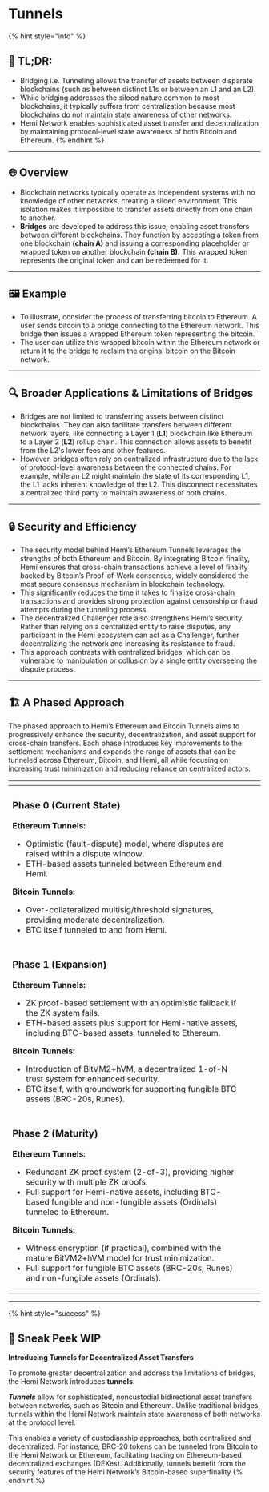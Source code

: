 # Tunnels

{% hint style="info" %}
## 📜 **TL;DR:**

* Bridging i.e. Tunneling allows the transfer of assets between disparate blockchains (such as between distinct L1s or between an L1 and an L2).
* While bridging addresses the siloed nature common to most blockchains, it typically suffers from centralization because most blockchains do not maintain state awareness of other networks.
* Hemi Network enables sophisticated asset transfer and decentralization by maintaining protocol-level state awareness of both Bitcoin and Ethereum.
{% endhint %}

***

## 🌐 **Overview**

* Blockchain networks typically operate as independent systems with no knowledge of other networks, creating a siloed environment. This isolation makes it impossible to transfer assets directly from one chain to another.
* **Bridges** are developed to address this issue, enabling asset transfers between different blockchains. They function by accepting a token from one blockchain **(chain A)** and issuing a corresponding placeholder or wrapped token on another blockchain **(chain B).** This wrapped token represents the original token and can be redeemed for it.

***

## 🖼️ **Example**

* To illustrate, consider the process of transferring bitcoin to Ethereum. A user sends bitcoin to a bridge connecting to the Ethereum network. This bridge then issues a wrapped Ethereum token representing the bitcoin.
* The user can utilize this wrapped bitcoin within the Ethereum network or return it to the bridge to reclaim the original bitcoin on the Bitcoin network.

***

## 🔍 **Broader Applications & Limitations of Bridges**

* Bridges are not limited to transferring assets between distinct blockchains. They can also facilitate transfers between different network layers, like connecting a Layer 1 (**L1**) blockchain like Ethereum to a Layer 2 (**L2**) rollup chain. This connection allows assets to benefit from the L2's lower fees and other features.
* However, bridges often rely on centralized infrastructure due to the lack of protocol-level awareness between the connected chains. For example, while an L2 might maintain the state of its corresponding L1, the L1 lacks inherent knowledge of the L2. This disconnect necessitates a centralized third party to maintain awareness of both chains.

***

## 🔒 Security and Efficiency

* The security model behind Hemi’s Ethereum Tunnels leverages the strengths of both Ethereum and Bitcoin. By integrating Bitcoin finality, Hemi ensures that cross-chain transactions achieve a level of finality backed by Bitcoin’s Proof-of-Work consensus, widely considered the most secure consensus mechanism in blockchain technology.&#x20;
* This significantly reduces the time it takes to finalize cross-chain transactions and provides strong protection against censorship or fraud attempts during the tunneling process.
* The decentralized Challenger role also strengthens Hemi’s security. Rather than relying on a centralized entity to raise disputes, any participant in the Hemi ecosystem can act as a Challenger, further decentralizing the network and increasing its resistance to fraud.&#x20;
* This approach contrasts with centralized bridges, which can be vulnerable to manipulation or collusion by a single entity overseeing the dispute process.

***

## &#x20;🏗️ A Phased Approach

The phased approach to Hemi’s Ethereum and Bitcoin Tunnels aims to progressively enhance the security, decentralization, and asset support for cross-chain transfers. Each phase introduces key improvements to the settlement mechanisms and expands the range of assets that can be tunneled across Ethereum, Bitcoin, and Hemi, all while focusing on increasing trust minimization and reducing reliance on centralized actors.

<table data-view="cards"><thead><tr><th></th><th></th><th></th></tr></thead><tbody><tr><td><p></p><h3>Phase 0 (Current State)</h3><p><strong>Ethereum Tunnels:</strong></p><ul><li>Optimistic (fault-dispute) model, where disputes are raised within a dispute window.</li><li>ETH-based assets tunneled between Ethereum and Hemi.</li></ul><p><strong>Bitcoin Tunnels:</strong></p><ul><li>Over-collateralized multisig/threshold signatures, providing moderate decentralization.</li><li>BTC itself tunneled to and from Hemi.</li></ul></td><td></td><td></td></tr><tr><td><p></p><h3>Phase 1 (Expansion)</h3><p><strong>Ethereum Tunnels:</strong></p><ul><li>ZK proof-based settlement with an optimistic fallback if the ZK system fails.</li><li>ETH-based assets plus support for Hemi-native assets, including BTC-based assets, tunneled to Ethereum.</li></ul><p><strong>Bitcoin Tunnels:</strong></p><ul><li>Introduction of BitVM2+hVM, a decentralized 1-of-N trust system for enhanced security.</li><li>BTC itself, with groundwork for supporting fungible BTC assets (BRC-20s, Runes).</li></ul></td><td></td><td></td></tr><tr><td><p></p><h3>Phase 2 (Maturity)</h3><p><strong>Ethereum Tunnels:</strong></p><ul><li>Redundant ZK proof system (2-of-3), providing higher security with multiple ZK proofs.</li><li>Full support for Hemi-native assets, including BTC-based fungible and non-fungible assets (Ordinals) tunneled to Ethereum.</li></ul><p><strong>Bitcoin Tunnels:</strong></p><ul><li>Witness encryption (if practical), combined with the mature BitVM2+hVM model for trust minimization.</li><li>Full support for fungible BTC assets (BRC-20s, Runes) and non-fungible assets (Ordinals).</li></ul></td><td></td><td></td></tr></tbody></table>

***

{% hint style="success" %}
## 👀 Sneak Peek WIP

**Introducing Tunnels for Decentralized Asset Transfers**

To promote greater decentralization and address the limitations of bridges, the Hemi Network introduces **tunnels**.&#x20;

_**Tunnels**_ allow for sophisticated, noncustodial bidirectional asset transfers between networks, such as Bitcoin and Ethereum. Unlike traditional bridges, tunnels within the Hemi Network maintain state awareness of both networks at the protocol level.

This enables a variety of custodianship approaches, both centralized and decentralized. For instance, BRC-20 tokens can be tunneled from Bitcoin to the Hemi Network or Ethereum, facilitating trading on Ethereum-based decentralized exchanges (DEXes). Additionally, tunnels benefit from the security features of the Hemi Network’s Bitcoin-based superfinality
{% endhint %}
